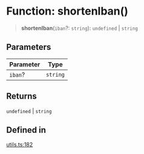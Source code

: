 # Function: shortenIban()

> **shortenIban**(`iban`?: `string`): `undefined` \| `string`

## Parameters

| Parameter | Type |
| ------ | ------ |
| `iban`? | `string` |

## Returns

`undefined` \| `string`

## Defined in

[utils.ts:182](https://github.com/monerium/js-monorepo/blob/main/packages/sdk/src/utils.ts#L182)
